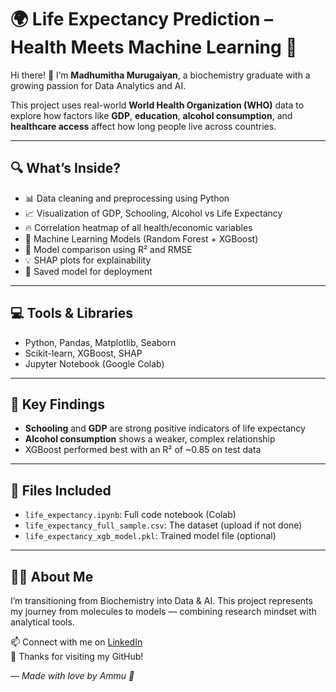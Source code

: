 # 🌍 Life Expectancy Prediction – Health Meets Machine Learning 🧬

Hi there! 👋 I’m **Madhumitha Murugaiyan**, a biochemistry graduate with a growing passion for Data Analytics and AI.

This project uses real-world **World Health Organization (WHO)** data to explore how factors like **GDP**, **education**, **alcohol consumption**, and **healthcare access** affect how long people live across countries.

---

## 🔍 What’s Inside?
- 📊 Data cleaning and preprocessing using Python
- 📈 Visualization of GDP, Schooling, Alcohol vs Life Expectancy
- 🔥 Correlation heatmap of all health/economic variables
- 🤖 Machine Learning Models (Random Forest + XGBoost)
- 🎯 Model comparison using R² and RMSE
- 💡 SHAP plots for explainability
- 💾 Saved model for deployment

---

## 💻 Tools & Libraries
- Python, Pandas, Matplotlib, Seaborn
- Scikit-learn, XGBoost, SHAP
- Jupyter Notebook (Google Colab)

---

## 🧠 Key Findings
- **Schooling** and **GDP** are strong positive indicators of life expectancy
- **Alcohol consumption** shows a weaker, complex relationship
- XGBoost performed best with an R² of ~0.85 on test data

---

## 📁 Files Included
- `life_expectancy.ipynb`: Full code notebook (Colab)
- `life_expectancy_full_sample.csv`: The dataset (upload if not done)
- `life_expectancy_xgb_model.pkl`: Trained model file (optional)

---

## 🙋‍♀️ About Me
I’m transitioning from Biochemistry into Data & AI. This project represents my journey from molecules to models — combining research mindset with analytical tools.

📫 Connect with me on [LinkedIn](https://www.linkedin.com/in/madhumitha-murugaiyan-9b59b0191/)  
💖 Thanks for visiting my GitHub!

—
*Made with love by Ammu 🌱*
